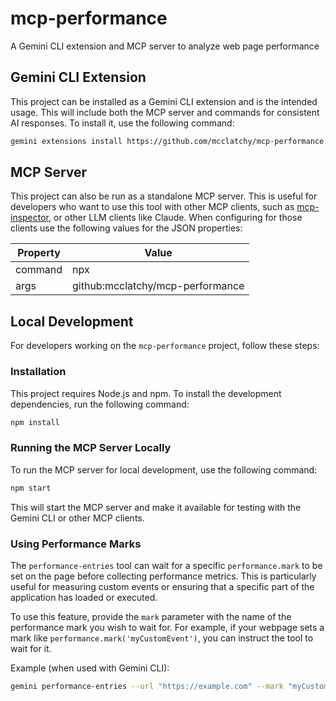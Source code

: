 # mcp-performance
A Gemini CLI extension and MCP server to analyze web page performance

## Gemini CLI Extension

This project can be installed as a Gemini CLI extension and is the intended usage. This will include both the MCP server and commands for consistent AI responses. To install it, use the following command:

```bash
gemini extensions install https://github.com/mcclatchy/mcp-performance
```

## MCP Server

This project can also be run as a standalone MCP server. This is useful for developers who want to use this tool with other MCP clients, such as [mcp-inspector](https://modelcontextprotocol.io/docs/tools/inspector), or other LLM clients like Claude. When configuring for those clients use the following values for the JSON properties:

| Property | Value |
| ----- | ----- |
| command | npx |
| args | github:mcclatchy/mcp-performance | 

## Local Development

For developers working on the `mcp-performance` project, follow these steps:

### Installation

This project requires Node.js and npm. To install the development dependencies, run the following command:

```bash
npm install
```

### Running the MCP Server Locally

To run the MCP server for local development, use the following command:

```bash
npm start
```

This will start the MCP server and make it available for testing with the Gemini CLI or other MCP clients.

### Using Performance Marks

The `performance-entries` tool can wait for a specific `performance.mark` to be set on the page before collecting performance metrics. This is particularly useful for measuring custom events or ensuring that a specific part of the application has loaded or executed.

To use this feature, provide the `mark` parameter with the name of the performance mark you wish to wait for. For example, if your webpage sets a mark like `performance.mark('myCustomEvent')`, you can instruct the tool to wait for it.

Example (when used with Gemini CLI):

```bash
gemini performance-entries --url "https://example.com" --mark "myCustomEvent"
```

